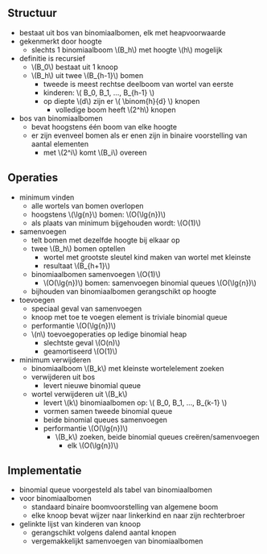 
## Structuur

* bestaat uit bos van binomiaalbomen, elk met heapvoorwaarde
* gekenmerkt door hoogte
    * slechts 1 binomiaalboom \\(B_h\\) met hoogte \\(h\\) mogelijk
* definitie is recursief
    * \\(B_0\\) bestaat uit 1 knoop
    * \\(B_h\\) uit twee \\(B_{h-1}\\) bomen
        * tweede is meest rechtse deelboom van wortel van eerste 
        * kinderen: \\( B_0, B_1, ..., B_{h-1} \\)
        * op diepte \\(d\\) zijn er \\( \binom{h}{d} \\) knopen
            * volledige boom heeft \\(2^h\\) knopen
* bos van binomiaalbomen
    * bevat hoogstens één boom van elke hoogte
    * er zijn evenveel bomen als er enen zijn in binaire voorstelling van aantal elementen
        * met \\(2^i\\) komt \\(B_i\\) overeen

## Operaties

* minimum vinden
    * alle wortels van bomen overlopen
    * hoogstens \\(\lg{n}\\) bomen: \\(O(\lg{n})\\)
    * als plaats van minimum bijgehouden wordt: \\(O(1)\\)
* samenvoegen
    * telt bomen met dezelfde hoogte bij elkaar op
    * twee \\(B_h\\) bomen optellen
        * wortel met grootste sleutel kind maken van wortel met kleinste
        * resultaat \\(B_{h+1}\\)
    * binomiaalbomen samenvoegen \\(O(1)\\)
        * \\(O(\lg{n})\\) bomen: samenvoegen binomial queues \\(O(\lg{n})\\)
    * bijhouden van binomiaalbomen gerangschikt op hoogte
* toevoegen
    * speciaal geval van samenvoegen
    * knoop met toe te voegen element is triviale binomial queue
    * performantie \\(O(\lg{n})\\)
    * \\(n\\) toevoegoperaties op ledige binomial heap
        * slechtste geval \\(O(n)\\)
        * geamortiseerd \\(O(1)\\)
* minimum verwijderen
    * binomiaalboom \\(B_k\\) met kleinste wortelelement zoeken
    * verwijderen uit bos
        * levert nieuwe binomial queue
    * wortel verwijderen uit \\(B_k\\)
        * levert \\(k\\) binomiaalbomen op: \\( B_0, B_1, ..., B_{k-1} \\)
        * vormen samen tweede binomial queue
        * beide binomial queues samenvoegen
        * performantie \\(O(\lg{n})\\)
            * \\(B_k\\) zoeken, beide binomial queues creëren/samenvoegen 
                * elk \\(O(\lg{n})\\)

## Implementatie

* binomial queue voorgesteld als tabel van binomiaalbomen
* voor binomiaalbomen
    * standaard binaire boomvoorstelling van algemene boom
    * elke knoop bevat wijzer naar linkerkind en naar zijn rechterbroer
* gelinkte lijst van kinderen van knoop
    * gerangschikt volgens dalend aantal knopen
    * vergemakkelijkt samenvoegen van binomiaalbomen

